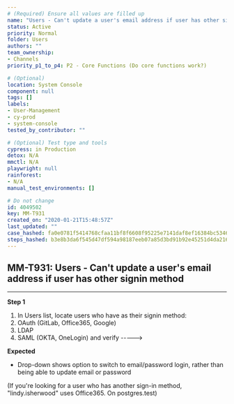 ```yaml
---
# (Required) Ensure all values are filled up
name: "Users - Can't update a user's email address if user has other signin method"
status: Active
priority: Normal
folder: Users
authors: ""
team_ownership:
- Channels
priority_p1_to_p4: P2 - Core Functions (Do core functions work?)

# (Optional)
location: System Console
component: null
tags: []
labels:
- User-Management
- cy-prod
- system-console
tested_by_contributor: ""

# (Optional) Test type and tools
cypress: in Production
detox: N/A
mmctl: N/A
playwright: null
rainforest:
- N/A
manual_test_environments: []

# Do not change
id: 4049502
key: MM-T931
created_on: "2020-01-21T15:48:57Z"
last_updated: ""
case_hashed: fa0e0781f5414768cfaa11bf8f6608f95225e7141daf8ef16384bc53466c7cc353143a1181eb1788e7b4a0c16d45999b
steps_hashed: b3e8b3da6f545d47df594a98187eeb07a85d3bd91b92e45251d4da216c4897db2996a209d7dc35dc2722c704c5246e3d
---
```


<!-- (Auto-generated) Based on frontmatter's "key" and "name" -->

## MM-T931: Users - Can't update a user's email address if user has other signin method

---

**Step 1**

1. In Users list, locate users who have as their signin method:
2. OAuth (GitLab, Office365, Google)
3. LDAP
4. SAML (OKTA, OneLogin) and verify ----->

**Expected**

- Drop-down shows option to switch to email/password login, rather than being able to update email or password

(If you're looking for a user who has another sign-in method, "lindy.isherwood" uses Office365. On postgres.test)
